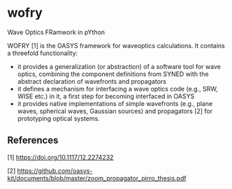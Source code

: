 # wofry
Wave Optics FRamwork in pYthon

WOFRY [1] is the OASYS framework for waveoptics calculations. It contains a threefold functionality: 
- it provides a generalization (or abstraction) of a software tool for wave optics, combining the component definitions from SYNED with the abstract declaration of wavefronts and propagators
- it defines a mechanism for interfacing a wave optics code (e.g., SRW, WISE etc.) in it, a first step for becoming interfaced in OASYS
- it provides native implementations of simple wavefronts (e.g., plane waves, spherical waves, Gaussian sources) and propagators [2] for prototyping optical systems.

## References

[1] https://doi.org/10.1117/12.2274232

[2] https://github.com/oasys-kit/documents/blob/master/zoom_propagator_pirro_thesis.pdf
